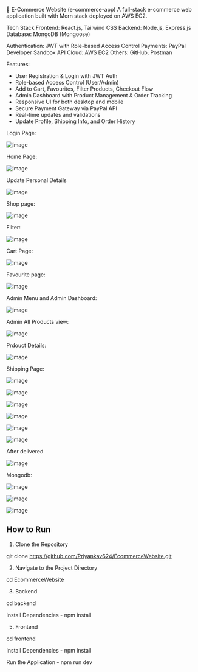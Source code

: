 🛒 E-Commerce Website (e-commerce-app)
A full-stack e-commerce web application built with Mern stack deployed on AWS EC2.

Tech Stack
Frontend: React.js, Tailwind CSS
Backend: Node.js, Express.js
Database: MongoDB (Mongoose)

Authentication: JWT with Role-based Access Control
Payments: PayPal Developer Sandbox API
Cloud: AWS EC2
Others: GitHub, Postman


Features:
- User Registration & Login with JWT Auth  
- Role-based Access Control (User/Admin)  
- Add to Cart, Favourites, Filter Products, Checkout Flow  
- Admin Dashboard with Product Management & Order Tracking  
- Responsive UI for both desktop and mobile  
- Secure Payment Gateway via PayPal API  
- Real-time updates and validations  
- Update Profile, Shipping Info, and Order History  


Login Page:

![image](https://github.com/user-attachments/assets/7e1fba55-63cf-41d1-9883-89b8cd526565)


Home Page:

![image](https://github.com/user-attachments/assets/e085cc9f-815d-44a4-be2e-5f680ee683ff)


Update Personal Details

![image](https://github.com/user-attachments/assets/15bd5d35-6e4c-4ce3-a31c-62584a4019a3)


Shop page: 

![image](https://github.com/user-attachments/assets/1f65e6b2-54eb-44ef-840c-d2b9ba562c5a)


Filter:

![image](https://github.com/user-attachments/assets/b431a10a-4454-4e7e-8302-e6e5eb58f9b7)


Cart Page:

![image](https://github.com/user-attachments/assets/85b94c4c-0550-4e62-badd-05c08eeae5d2)


Favourite page:

![image](https://github.com/user-attachments/assets/bc269a8c-8715-4784-beec-17977ff2f0ed)



Admin Menu and Admin Dashboard: 

![image](https://github.com/user-attachments/assets/5d71cdc2-29ee-4817-bf0a-0b29cf8bd243)


Admin All Products view:

![image](https://github.com/user-attachments/assets/d5479021-f3eb-4b9b-8b72-aa26ade34b37)


Prdouct Details: 

![image](https://github.com/user-attachments/assets/096af23a-47fc-4dc5-8945-15f00915a73a)


Shipping Page:

![image](https://github.com/user-attachments/assets/b3440f47-bec7-4306-9ae6-f15c9fe2ea6a)

![image](https://github.com/user-attachments/assets/0edaf9c6-b5ca-4fea-ae25-d125e4f512ff)

![image](https://github.com/user-attachments/assets/69e3666b-32c1-4514-b9d4-3c3f785b2e55)

![image](https://github.com/user-attachments/assets/5b835557-5606-43d8-87e7-9f042c6a1b5b)

![image](https://github.com/user-attachments/assets/4164df77-dc6b-43db-a776-14ce020ccb4f)

![image](https://github.com/user-attachments/assets/af90e452-d419-4147-9347-08a5a0fab3fa)


After delivered

![image](https://github.com/user-attachments/assets/91443ebc-ec64-480e-bad3-b9d98acae57b)

Mongodb:

![image](https://github.com/user-attachments/assets/ab595030-60a1-4774-92e3-ffa09aef5e1f)

![image](https://github.com/user-attachments/assets/cc29a9fb-81fb-4ec3-bbeb-2026e28413c4)

![image](https://github.com/user-attachments/assets/04fab38d-977d-4f25-abb7-b09456dd6a5d)





## How to Run

1. Clone the Repository

git clone https://github.com/Priyankav624/EcommerceWebsite.git 

2) Navigate to the Project Directory

cd EcommerceWebsite

3) Backend

cd backend

Install Dependencies - npm install

5) Frontend

cd frontend

Install Dependencies - npm install

Run the Application - npm run dev






